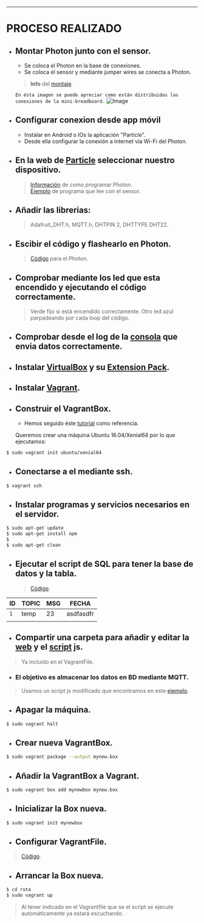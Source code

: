 ---

# PROCESO REALIZADO

- ## Montar Photon junto con el sensor.
  - Se coloca el Photon en la base de conexiones.
  - Se coloca el sensor y mediante jumper wires se conecta a Photon.
  > **Info** del [montaje](https://learn.adafruit.com/dht/connecting-to-a-dhtxx-sensor).<br/>
  
  `En ésta imagen se puede apreciar como están distribuidas las conexiones de la mini-breadboard.`
  ![Image](https://cdn.sparkfun.com/assets/3/d/f/a/9/518c0b34ce395fea62000002.jpg)
- ## Configurar conexion desde app móvil
  - Instalar en Android o IOs la aplicación "Particle".
  - Desde ella configurar la conexión a internet vía Wi-Fi del Photon.
- ## En la web de [Particle](https://build.particle.io/build) seleccionar nuestro dispositivo.
  > [Información](https://www.arduino.cc/reference/en/) de como programar Photon.<br/>
    [Ejemplo](https://openhomeautomation.net/cloud-data-logger-particle-photon/) de programa que lee con el sensor.
- ## Añadir las librerias:
  > Adafruit_DHT.h, MQTT.h, DHTPIN 2, DHTTYPE DHT22.
- ## Escibir el código y flashearlo en Photon.
  > [Código](https://github.com/AitorBM/proyecto-2017/blob/master/C%C3%B3digo/photon.ino) para el Photon.
- ## Comprobar mediante los led que esta encendido y ejecutando el código correctamente.
  > Verde fijo si está encendido correctamente.
  > Otro led azul parpadeando por cada loop del código.
- ## Comprobar desde el log de la [consola](https://console.particle.io/events) que envia datos correctamente.
- ## Instalar [VirtualBox](https://www.virtualbox.org/wiki/Downloads) y su [Extension Pack](https://download.virtualbox.org/virtualbox/5.2.6/Oracle_VM_VirtualBox_Extension_Pack-5.2.6-120293.vbox-extpack).
- ## Instalar [Vagrant](https://www.vagrantup.com/downloads.html).
- ## Construir el VagrantBox.
    - Hemos seguido éste [tutorial](https://scotch.io/tutorials/how-to-create-a-vagrant-base-box-from-an-existing-one) como referencia.
    
    Queremos crear una máquina Ubuntu 16.04/Xenial64 por lo que ejecutamos:
```sh
$ sudo vagrant init ubuntu/xenial64
```
- ## Conectarse a el mediante ssh.
```sh
$ vagrant ssh
```
- ## Instalar programas y servicios necesarios en el servidor.
```sh
$ sudo apt-get update
$ sudo apt-get install npm
$
$ sudo apt-get clean
```

- ## Ejecutar el script de SQL para tener la base de datos y la tabla.
  > [Código](https://github.com/AitorBM/proyecto-2017/blob/master/C%C3%B3digo/bd.sql).
  
|       ID       |     TOPIC      |       MSG      |   FECHA|
|----------------|----------------|----------------|----------------|
|       `1`      |      temp      |       23       |asdfasdfr|
|                |                |                | |

- ## Compartir una carpeta para añadir y editar la [web](https://github.com/AitorBM/proyecto-2017/tree/master/C%C3%B3digo/Web) y el [script](https://github.com/AitorBM/proyecto-2017/blob/master/C%C3%B3digo/Web/app_prueba02.js) js.
> Ya incluido en el VagrantFile.
  - ### El objetivo es almacenar los datos en BD mediante MQTT.
  > Usamos un script js modificado que encontramos en este
  [ejemplo](http://ediy.com.my/blog/item/143-store-messages-from-mosquitto-mqtt-broker-into-sql-database).
  
- ## Apagar la máquina.
```sh
$ sudo vagrant halt
```
- ## Crear nueva VagrantBox.
```sh
$ sudo vagrant package --output mynew.box
```
- ## Añadir la VagrantBox a Vagrant.
```sh
$ sudo vagrant box add mynewbox mynew.box
```
- ## Inicializar la Box nueva.
```sh
$ sudo vagrant init mynewbox
```
- ## Configurar VagrantFile.
> [Código](https://github.com/AitorBM/proyecto-2017/blob/master/Vagrantfile).
- ## Arrancar la Box nueva.
```sh
$ cd ruta
$ sudo vagrant up
```
  > Al tener indicado en el Vagrantfile que se el script se ejecute automáticamente ya estará escuchando.

